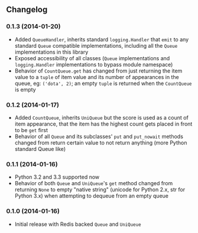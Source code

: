 ## Changelog

### 0.1.3 (2014-01-20)

* Added `QueueHandler`, inherits standard `logging.Handler` that `emit` to any standard `Queue` compatible implementations, including all the `Queue` implementations in this library
* Exposed accessibility of all classes (`Queue` implementations and `logging.Handler` implementations to bypass module namespace)
* Behavior of `CountQueue.get` has changed from just returning the item value to a `tuple` of item value and its number of appearances in the queue, eg: `('dota', 2)`; an empty `tuple` is returned when the `CountQueue` is empty

### 0.1.2 (2014-01-17)

* Added `CountQueue`, inherits `UniQueue` but the score is used as a count of item appearance, that the item has the highest count gets placed in front to be `get` first
* Behavior of all `Queue` and its subclasses' `put` and `put_nowait` methods changed from return certain value to not return anything (more Python standard Queue like)

### 0.1.1 (2014-01-16)

* Python 3.2 and 3.3 supported now
* Behavior of both `Queue` and `UniQueue`'s `get` method changed from returning `None` to empty "native string" (unicode for Python 2.x, str for Python 3.x) when attempting to dequeue from an empty queue

### 0.1.0 (2014-01-16)

* Initial release with Redis backed `Queue` and `UniQueue`
